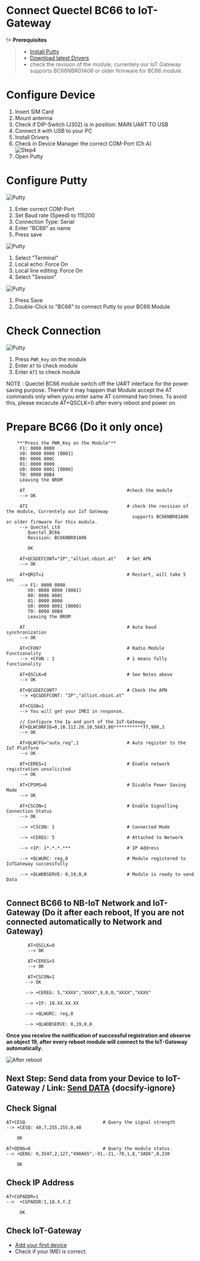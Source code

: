 # Connect Quectel BC66 to IoT-Gateway

!> **Prerequisites**
 > * [Install Putty](https://www.chiark.greenend.org.uk/~sgtatham/putty/latest.html)   
 > * [Download latest Drivers](https://www.exar.com/product/interface/uarts/usb-uarts/xr21v1412)
 > * check the revision of the module, currentely our IoT Gateway supports BC66NBR01A06 or older firmware for BC66 module.
 
# Configure Device
1. Insert SIM Card
2. Mount antenna
3. Check if DIP-Switch (J302) is in position: MAIN UART TO USB
4. Connect it with USB to your PC
5. Install Drivers
6. Check in Device Manager the correct COM-Port (Ch A)  
   ![Step4](../images/BC66_Step1.png)
7. Open Putty  


# Configure Putty     

   ![Putty](../images/BC66_Putty_Step1.png)    
   1. Enter correct COM-Port
   2. Set Baud rate (Speed) to 115200
   3. Connection Type: Serial
   4. Enter "BC66" as name  
   5. Press save

   ![Putty](../images/BC66_Putty_Step2.png)    
   1. Select "Terminal"
   2. Local echo: Force On
   3. Local line editing: Force On
   4. Select "Session"  

   ![Putty](../images/BC66_Putty_Step3.png)    
   1. Press Save
   2. Double-Click to "BC66" to connect Putty to your BC66 Module  


# Check Connection  
  ![Putty](../images/BC66_Putty_Step4.png) 
  1. Press `PWR_Key` on the module  
  2. Enter `AT` to check module  
  3. Enter `ATI` to check module

  NOTE : Quectel BC66 module switch off the UART interface for the power saving purpose. Therefor it may happen that Module accept the AT commands only when yyou enter same AT command two times. To avoid this, please excecute AT+QSCLK=0 after every reboot and power on.

# Prepare BC66 (Do it only once)
```
    **"Press the PWR_Key on the Module"**
     F1: 0000 0000
     V0: 0000 0000 [0001]
     00: 0006 000C
     01: 0000 0000
     U0: 0000 0001 [0000]
     T0: 0000 00B4
     Leaving the BROM

     AT                                      #check the module
     --> OK                                  
    
     ATI                                     # check the revision of the module, Currentely our IoT Gateway 
                                               supports BC66NBR01A06 or older firmware for this module.
     --> Quectel_Ltd
        Quectel_BC66
        Revision: BC66NBR01A06

        OK

     AT+QCGDEFCONT="IP","alliot.nbiot.at"    # Set APN
     --> OK 

     AT+QRST=1                               # Restart, will take 5 sec
     --> F1: 0000 0000
        V0: 0000 0000 [0001]
        00: 0006 000C
        01: 0000 0000
        U0: 0000 0001 [0000]
        T0: 0000 00B4
        Leaving the BROM    

     AT                                      # Auto baud synchronization
     --> OK

     AT+CFUN?                                # Radio Module Functionality 
     --> +CFUN : 1                           # 1 means fully functionality

     AT+QSCLK=0                              # See Notes above
     --> OK                            

     AT+QCGDEFCONT?                          # Check the APN
     --> +QCGDEFCONT: "IP","alliot.nbiot.at"

     AT+CGSN=1
     --> You will get your IMEI in response.

     // Configure the Ip and port of the IoT-Gateway
     AT+QLWCONFIG=0,10.112.28.10,5683,86***********77,900,3
     --> OK

     AT+QLWCFG="auto_reg",1                  # Auto register to the IoT Platform
     --> OK

     AT+CEREG=1                              # Enable network registration unsolicited 
     --> OK

     AT+CPSMS=0                              # Disable Power Saving Mode
     --> OK

     AT+CSCON=1                              # Enable Signalling Connection Status
     --> OK  
    
     --> +CSCON: 1                           # Connected Mode

     --> +CEREG: 5                           # Attached to Network

     --> +IP: 1*.*.*.***                     # IP Address
     
     --> +QLWURC: reg,0                      # Module registered to IoTGateway successfully

     --> +QLWOBSERVE: 0,19,0,0               # Module is ready to send Data
                      
```

##  Connect BC66 to NB-IoT Network and IoT-Gateway (Do it after each reboot, If you are not connected automatically to Network and Gateway)

``` 
        AT+QSCLK=0
        --> OK

        AT+CEREG=5
        --> OK

        AT+CSCON=1
       --> OK

       --> +CEREG: 5,"XXXX","XXXX",9,0,0,"XXXX","XXXX"

       --> +IP: 10.XX.XX.XX

       --> +QLWURC: reg,0

       --> +QLWOBSERVE: 0,19,0,0

 ```

    

**Once you receive the notification of successful registration and observe an object 19, after every reboot module will connect to the IoT-Gateway automatically.**

![After reboot](../images/BC66_Putty_Step5.png)

## Next Step: Send data from your Device to IoT-Gateway  / Link: [Send DATA](./Quectel_BC66/04_Send_Data_BC66.md) {docsify-ignore}

## Check Signal
```
AT+CESQ                             # Query the signal strength
--> +CESQ: 40,7,255,255,0,48

    OK

AT+QENG=0                           # Query the module status.
--> +QENG: 0,3547,2,127,"490A65",-91,-21,-70,1,8,"3AD6",0,230

    OK  
```  

## Check IP Address
``` 
AT+CGPADDR=1
-->  +CGPADDR:1,10.X.Y.Z

     OK
```

## Check IoT-Gateway  
* [Add your first device](./02_Add_first_Device.md)
* Check if your IMEI is correct.








